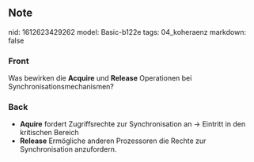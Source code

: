 ## Note
nid: 1612623429262
model: Basic-b122e
tags: 04_koheraenz
markdown: false

### Front
Was bewirken die <strong>Acquire</strong> und
<strong>Release</strong> Operationen bei
Synchronisationsmechanismen?

### Back
<ul>
  <li><strong>Aquire</strong> fordert Zugriffsrechte zur
  Synchronisation an → Eintritt in den kritischen Bereich
  <li><strong>Release</strong> Ermögliche anderen Prozessoren die
  Rechte zur Synchronisation anzufordern.
</ul>
